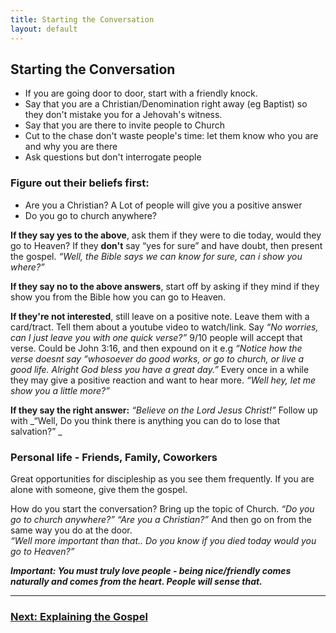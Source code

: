 ```yaml
---
title: Starting the Conversation
layout: default
---
```

## Starting the Conversation
* If you are going door to door, start with a friendly knock. 
* Say that you are a Christian/Denomination right away (eg Baptist) so they don't mistake you for a Jehovah's witness. 
* Say that you are there to invite people to Church
* Cut to the chase don't waste people's time: let them know who you are and why you are there
* Ask questions but don't interrogate people

### Figure out their beliefs first:
* Are you a Christian? A Lot of people will give you a positive answer
* Do you go to church anywhere?

**If they say yes to the above**, ask them if they were to die today, would they go to Heaven? If they __don't__ say “yes for sure” and have doubt, then present the gospel. _“Well, the Bible says we can know for sure, can i show you where?”_

**If they say no to the above answers**, start off by asking if they mind if they show you from the Bible how you can go to Heaven.

**If they're not interested**, still leave on a positive note. Leave them with a card/tract. Tell them about a youtube video to watch/link. 
Say _“No worries, can I just leave you with one quick verse?”_ 9/10 people will accept that verse.
Could be John 3:16, and then expound on it e.g _“Notice how the verse doesnt say “whosoever do good works, or go to church, or live a good life. Alright God bless you have a great day.”_ Every once in a while they may give a positive reaction and want to hear more. _“Well hey, let me show you a little more?”_

**If they say the right answer:** _“Believe on the Lord Jesus Christ!”_
Follow up with _“Well, Do you think there is anything you can do to lose that salvation?” _

### Personal life - Friends, Family, Coworkers
Great opportunities for discipleship as you see them frequently. 
If you are alone with someone, give them the gospel. 

How do you start the conversation? Bring up the topic of Church. 
_“Do you go to church anywhere?” “Are you a Christian?”_
And then go on from the same way you do at the door.  
_“Well more important than that.. Do you know if you died today would you go to Heaven?”_

_**Important: You must truly love people - being nice/friendly comes naturally and comes from the heart. People will sense that.**_

---

### [Next: Explaining the Gospel](/soulwinning/soulwinning-instruction/explaining-the-gospel.md)
